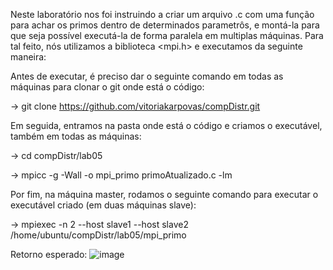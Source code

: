 Neste laboratório nos foi instruindo a criar um arquivo .c com uma função para achar os primos dentro de determinados parametrôs, e montá-la para que seja possível executá-la de forma paralela em multiplas máquinas. 
Para tal feito, nós utilizamos a biblioteca <mpi.h> e executamos da seguinte maneira:

Antes de executar, é preciso dar o seguinte comando em todas as máquinas para clonar o git onde está o código:

-> git clone https://github.com/vitoriakarpovas/compDistr.git

Em seguida, entramos na pasta onde está o código e criamos o executável, também em todas as máquinas:

-> cd compDistr/lab05 

-> mpicc -g -Wall -o mpi_primo primoAtualizado.c -lm 

Por fim, na máquina master, rodamos o seguinte comando para executar o executável criado (em duas máquinas slave):

-> mpiexec -n 2 --host slave1 --host slave2 /home/ubuntu/compDistr/lab05/mpi_primo 

Retorno esperado:
![image](https://user-images.githubusercontent.com/64614300/195726770-753c963a-4a4d-46ec-8377-9048e5e0b567.jpg)
